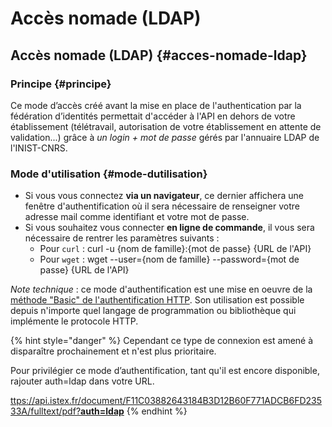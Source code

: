 # Accès nomade \(LDAP\)

## Accès nomade \(LDAP\) {#acces-nomade-ldap}

### Principe {#principe}

Ce mode d’accès créé avant la mise en place de l'authentication par la fédération d’identités permettait d'accéder à l'API en dehors de votre établissement \(télétravail, autorisation de votre établissement en attente de validation...\) grâce à _un login + mot de passe_ gérés par l'annuaire LDAP de l'INIST-CNRS.

### Mode d'utilisation {#mode-dutilisation}

* Si vous vous connectez **via un navigateur**, ce dernier affichera une fenêtre d'authentification où il sera nécessaire de renseigner votre adresse mail comme identifiant et votre mot de passe.
* Si vous souhaitez vous connecter **en ligne de commande**, il vous sera nécessaire de rentrer les paramètres suivants :
  * Pour `curl` : curl -u {nom de famille}:{mot de passe} {URL de l'API}
  * Pour `wget` : wget --user={nom de famille} --password={mot de passe} {URL de l'API}

_Note technique_ : ce mode d'authentification est une mise en oeuvre de la [méthode "Basic" de l'authentification HTTP](https://fr.wikipedia.org/wiki/Authentification_HTTP#M.C3.A9thode_.C2.AB_Basic_.C2.BB). Son utilisation est possible depuis n'importe quel langage de programmation ou bibliothèque qui implémente le protocole HTTP.

{% hint style="danger" %}
Cependant ce type de connexion est amené à disparaître prochainement et n'est plus prioritaire. 

Pour privilégier ce mode d’authentification, tant qu'il est encore disponible, rajouter auth=ldap dans votre URL. 

[ttps://api.istex.fr/document/F11C03882643184B3D12B60F771ADCB6FD23533A/fulltext/pdf?**auth=ldap**](https://api.istex.fr/document/F11C03882643184B3D12B60F771ADCB6FD23533A/fulltext/pdf?auth=ldap)
{% endhint %}



